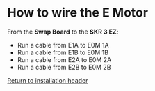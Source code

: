 # How to wire the E Motor

From the **Swap Board** to the **SKR 3 EZ**:

- Run a cable from E1A to E0M 1A
- Run a cable from E1B to E0M 1B
- Run a cable from E2A to E0M 2A
- Run a cable from E2B to E0M 2B


[Return to installation header](https://github.com/smartwareio/SWIO-Kobra-Max-Adapter-Kit/blob/main/README.md#wiring-the-swap-board)
